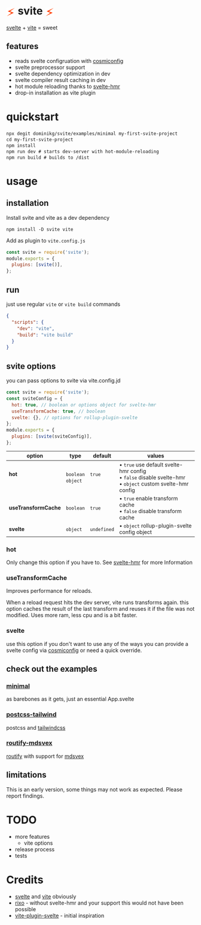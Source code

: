 <h1><img width=24 alt="svite-logo" src="svite-logo.svg" style="vertical-align: middle">&nbsp;svite&nbsp;<img width=24 alt="svite-logo" src="svite-logo.svg" style="vertical-align: middle"></h1>

[svelte](https://svelte.dev) + [vite](https://github.com/vitejs/vite#readme) = sweet

## features

- reads svelte configruation with [cosmiconfig](https://github.com/davidtheclark/cosmiconfig#readme)
- svelte preprocessor support
- svelte dependency optimization in dev
- svelte compiler result caching in dev
- hot module reloading thanks to [svelte-hmr](https://github.com/rixo/svelte-hmr#readme)
- drop-in installation as vite plugin

# quickstart

```shell script
npx degit dominikg/svite/examples/minimal my-first-svite-project
cd my-first-svite-project
npm install
npm run dev # starts dev-server with hot-module-reloading
npm run build # builds to /dist
```

# usage

## installation

Install svite and vite as a dev dependency

```shell script
npm install -D svite vite
```

Add as plugin to `vite.config.js`

```js
const svite = require('svite');
module.exports = {
  plugins: [svite()],
};
```

## run

just use regular `vite` or `vite build` commands

```json
{
  "scripts": {
    "dev": "vite",
    "build": "vite build"
  }
}
```

## svite options

you can pass options to svite via vite.config.jd

```js
const svite = require('svite');
const sviteConfig = {
  hot: true, // boolean or options object for svelte-hmr
  useTransformCache: true, // boolean
  svelte: {}, // options for rollup-plugin-svelte
};
module.exports = {
  plugins: [svite(sviteConfig)],
};
```

| option                    | type                      | default         | values                                                                                                                                      |
| ------------------------- | ------------------------- | --------------- | ------------------------------------------------------------------------------------------------------------------------------------------- |
| **hot**<br><br>           | `boolean`<br>`object`<br> | `true`<br><br>  | &bull;&nbsp;`true` use default svelte-hmr config<br>&bull;&nbsp;`false` disable svelte-hmr<br>&bull;&nbsp;`object` custom svelte-hmr config |
| **useTransformCache**<br> | `boolean`<br>             | `true`<br>      | &bull;&nbsp;`true` enable transform cache<br>&bull;&nbsp;`false` disable transform cache                                                    |
| **svelte**<br>            | `object`<br>              | `undefined`<br> | &bull;&nbsp;`object` rollup-plugin-svelte config object                                                                                     |

### hot

Only change this option if you have to. See [svelte-hmr](https://github.com/rixo/svelte-hmr#readme) for more Information

### useTransformCache

Improves performance for reloads.

When a reload request hits the dev server, vite runs transforms again. this option caches the result of the last transform and reuses it if the file was not modified. Uses more ram, less cpu and is a bit faster.

### svelte

use this option if you don't want to use any of the ways you can provide a svelte config via [cosmiconfig](https://github.com/davidtheclark/cosmiconfig#readme) or need a quick override.

## check out the examples

### [minimal](/examples/minimal)

as barebones as it gets, just an essential App.svelte

### [postcss-tailwind](/examples/postcss-tailwind)

postcss and [tailwindcss](https://tailwindcss.com)

### [routify-mdsvex](/examples/routify-mdsvex)

[routify](https://routify.dev) with support for [mdsvex](https://mdsvex.com)

## limitations

This is an early version, some things may not work as expected. Please report findings.

# TODO

- more features
  - vite options
- release process
- tests

# Credits

- [svelte](https://svelte.dev) and [vite](https://github.com/vitejs/vite#readme) obviously
- [rixo](https://github.com/rixo) - without svelte-hmr and your support this would not have been possible
- [vite-plugin-svelte](https://github.com/intrnl/vite-plugin-svelte) - initial inspiration
